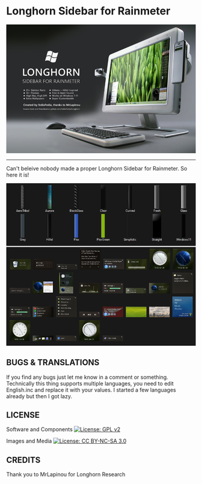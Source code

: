 Longhorn Sidebar for Rainmeter
=======================
![Preview](https://github.com/fediaFedia/Longhorn/blob/main/preview.jpg)

---------------
Can't beleive nobody made a proper Longhorn Sidebar for Rainmeter.
So here it is!

![Skins](https://github.com/fediaFedia/Longhorn/blob/main/preview-skins.jpg)
![Parts](https://github.com/fediaFedia/Longhorn/blob/main/preview-parts.png)

BUGS & TRANSLATIONS
----
If you find any bugs just let me know in a comment or something.
Technically this thing supports multiple languages, you need to edit English.inc and replace it with your values.
I started a few languages already but then I got lazy.

LICENSE
-------
Software and Components
[![License: GPL v2](https://img.shields.io/badge/License-GPL%20v2-blue.svg)](https://www.gnu.org/licenses/old-licenses/gpl-2.0.en.html)

Images and Media 
[![License: CC BY-NC-SA 3.0](https://licensebuttons.net/l/by-nc-sa/3.0/80x15.png)](https://creativecommons.org/licenses/by-nc-sa/3.0/)

CREDITS
------
Thank you to MrLapinou for Longhorn Research
